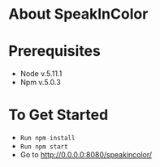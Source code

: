 # About SpeakInColor



# Prerequisites
* Node v.5.11.1
* Npm v.5.0.3

# To Get Started
* `Run npm install`
* `Run npm start`
* Go to http://0.0.0.0:8080/speakincolor/
